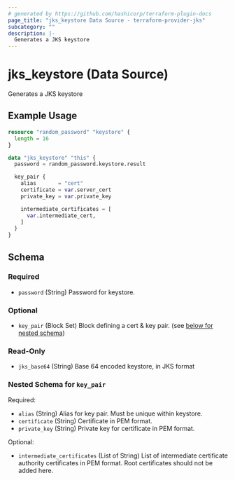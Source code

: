 ```yaml
---
# generated by https://github.com/hashicorp/terraform-plugin-docs
page_title: "jks_keystore Data Source - terraform-provider-jks"
subcategory: ""
description: |-
  Generates a JKS keystore
---
```


# jks_keystore (Data Source)

Generates a JKS keystore

## Example Usage

```terraform
resource "random_password" "keystore" {
  length = 16
}

data "jks_keystore" "this" {
  password = random_password.keystore.result

  key_pair {
    alias       = "cert"
    certificate = var.server_cert
    private_key = var.private_key

    intermediate_certificates = [
      var.intermediate_cert,
    ]
  }
}
```

<!-- schema generated by tfplugindocs -->
## Schema

### Required

- `password` (String) Password for keystore.

### Optional

- `key_pair` (Block Set) Block defining a cert & key pair. (see [below for nested schema](#nestedblock--key_pair))

### Read-Only

- `jks_base64` (String) Base 64 encoded keystore, in JKS format

<a id="nestedblock--key_pair"></a>
### Nested Schema for `key_pair`

Required:

- `alias` (String) Alias for key pair. Must be unique within keystore.
- `certificate` (String) Certificate in PEM format.
- `private_key` (String) Private key for certificate in PEM format.

Optional:

- `intermediate_certificates` (List of String) List of intermediate certificate authority certificates in PEM format. Root certificates should not be added here.
